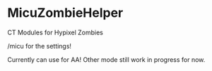 # MicuZombieHelper
CT Modules for Hypixel Zombies

/micu for the settings!

Currently can use for AA! Other mode still work in progress for now.